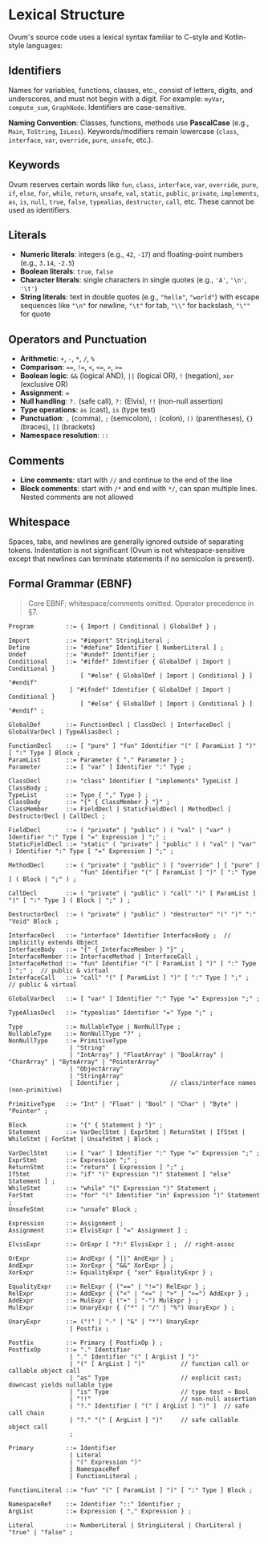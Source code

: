 # Lexical Structure

Ovum's source code uses a lexical syntax familiar to C-style and Kotlin-style languages:

## Identifiers

Names for variables, functions, classes, etc., consist of letters, digits, and underscores, and must not begin with a digit. For example: `myVar`, `compute_sum`, `GraphNode`. Identifiers are case-sensitive.

**Naming Convention**: Classes, functions, methods use **PascalCase** (e.g., `Main`, `ToString`, `IsLess`). Keywords/modifiers remain lowercase (`class`, `interface`, `var`, `override`, `pure`, `unsafe`, etc.).

## Keywords

Ovum reserves certain words like `fun`, `class`, `interface`, `var`, `override`, `pure`, `if`, `else`, `for`, `while`, `return`, `unsafe`, `val`, `static`, `public`, `private`, `implements`, `as`, `is`, `null`, `true`, `false`, `typealias`, `destructor`, `call`, etc. These cannot be used as identifiers.

## Literals

* **Numeric literals**: integers (e.g., `42`, `-17`) and floating-point numbers (e.g., `3.14`, `-2.5`)
* **Boolean literals**: `true`, `false`
* **Character literals**: single characters in single quotes (e.g., `'A'`, `'\n'`, `'\t'`)
* **String literals**: text in double quotes (e.g., `"hello"`, `"world"`) with escape sequences like `"\n"` for newline, `"\t"` for tab, `"\\"` for backslash, `"\""` for quote

## Operators and Punctuation

* **Arithmetic**: `+`, `-`, `*`, `/`, `%`
* **Comparison**: `==`, `!=`, `<`, `<=`, `>`, `>=`
* **Boolean logic**: `&&` (logical AND), `||` (logical OR), `!` (negation), `xor` (exclusive OR)
* **Assignment**: `=`
* **Null handling**: `?.` (safe call), `?:` (Elvis), `!!` (non-null assertion)
* **Type operations**: `as` (cast), `is` (type test)
* **Punctuation**: `,` (comma), `;` (semicolon), `:` (colon), `()` (parentheses), `{}` (braces), `[]` (brackets)
* **Namespace resolution**: `::`

## Comments

* **Line comments**: start with `//` and continue to the end of the line
* **Block comments**: start with `/*` and end with `*/`, can span multiple lines. Nested comments are not allowed

## Whitespace

Spaces, tabs, and newlines are generally ignored outside of separating tokens. Indentation is not significant (Ovum is not whitespace-sensitive except that newlines can terminate statements if no semicolon is present).

## Formal Grammar (EBNF)

> Core EBNF; whitespace/comments omitted. Operator precedence in §7.

```ebnf
Program         ::= { Import | Conditional | GlobalDef } ;

Import          ::= "#import" StringLiteral ;
Define          ::= "#define" Identifier [ NumberLiteral ] ;
Undef           ::= "#undef" Identifier ;
Conditional     ::= "#ifdef" Identifier { GlobalDef | Import | Conditional }
                    [ "#else" { GlobalDef | Import | Conditional } ] "#endif"
                 | "#ifndef" Identifier { GlobalDef | Import | Conditional }
                    [ "#else" { GlobalDef | Import | Conditional } ] "#endif" ;

GlobalDef       ::= FunctionDecl | ClassDecl | InterfaceDecl | GlobalVarDecl | TypeAliasDecl ;

FunctionDecl    ::= [ "pure" ] "fun" Identifier "(" [ ParamList ] ")" [ ":" Type ] Block ;
ParamList       ::= Parameter { "," Parameter } ;
Parameter       ::= [ "var" ] Identifier ":" Type ;

ClassDecl       ::= "class" Identifier [ "implements" TypeList ] ClassBody ;
TypeList        ::= Type { "," Type } ;
ClassBody       ::= "{" { ClassMember } "}" ;
ClassMember     ::= FieldDecl | StaticFieldDecl | MethodDecl | DestructorDecl | CallDecl ;

FieldDecl       ::= ( "private" | "public" ) ( "val" | "var" ) Identifier ":" Type [ "=" Expression ] ";" ;
StaticFieldDecl ::= "static" ( "private" | "public" ) ( "val" | "var" ) Identifier ":" Type [ "=" Expression ] ";" ;

MethodDecl      ::= ( "private" | "public" ) [ "override" ] [ "pure" ]
                    "fun" Identifier "(" [ ParamList ] ")" [ ":" Type ] ( Block | ";" ) ;

CallDecl        ::= ( "private" | "public" ) "call" "(" [ ParamList ] ")" [ ":" Type ] ( Block | ";" ) ;

DestructorDecl  ::= ( "private" | "public" ) "destructor" "(" ")" ":" "Void" Block ;

InterfaceDecl   ::= "interface" Identifier InterfaceBody ;  // implicitly extends Object
InterfaceBody   ::= "{" { InterfaceMember } "}" ;
InterfaceMember ::= InterfaceMethod | InterfaceCall ;
InterfaceMethod ::= "fun" Identifier "(" [ ParamList ] ")" [ ":" Type ] ";" ;  // public & virtual
InterfaceCall   ::= "call" "(" [ ParamList ] ")" [ ":" Type ] ";" ;  // public & virtual

GlobalVarDecl   ::= [ "var" ] Identifier ":" Type "=" Expression ";" ;

TypeAliasDecl   ::= "typealias" Identifier "=" Type ";" ;

Type            ::= NullableType | NonNullType ;
NullableType    ::= NonNullType "?" ;
NonNullType     ::= PrimitiveType
                 | "String"
                 | "IntArray" | "FloatArray" | "BoolArray" | "CharArray" | "ByteArray" | "PointerArray"
                 | "ObjectArray"
                 | "StringArray"
                 | Identifier ;              // class/interface names (non-primitive)

PrimitiveType   ::= "Int" | "Float" | "Bool" | "Char" | "Byte" | "Pointer" ;

Block           ::= "{" { Statement } "}" ;
Statement       ::= VarDeclStmt | ExprStmt | ReturnStmt | IfStmt | WhileStmt | ForStmt | UnsafeStmt | Block ;

VarDeclStmt     ::= [ "var" ] Identifier ":" Type "=" Expression ";" ;
ExprStmt        ::= Expression ";" ;
ReturnStmt      ::= "return" [ Expression ] ";" ;
IfStmt          ::= "if" "(" Expression ")" Statement [ "else" Statement ] ;
WhileStmt       ::= "while" "(" Expression ")" Statement ;
ForStmt         ::= "for" "(" Identifier "in" Expression ")" Statement ;
UnsafeStmt      ::= "unsafe" Block ;

Expression      ::= Assignment ;
Assignment      ::= ElvisExpr [ "=" Assignment ] ;

ElvisExpr       ::= OrExpr [ "?:" ElvisExpr ] ;  // right-assoc

OrExpr          ::= AndExpr { "||" AndExpr } ;
AndExpr         ::= XorExpr { "&&" XorExpr } ;
XorExpr         ::= EqualityExpr { "xor" EqualityExpr } ;

EqualityExpr    ::= RelExpr { ("==" | "!=") RelExpr } ;
RelExpr         ::= AddExpr { ("<" | "<=" | ">" | ">=") AddExpr } ;
AddExpr         ::= MulExpr { ("+" | "-") MulExpr } ;
MulExpr         ::= UnaryExpr { ("*" | "/" | "%") UnaryExpr } ;

UnaryExpr       ::= ("!" | "-" | "&" | "*") UnaryExpr
                 | Postfix ;

Postfix         ::= Primary { PostfixOp } ;
PostfixOp       ::= "." Identifier
                 | "." Identifier "(" [ ArgList ] ")"
                 | "(" [ ArgList ] ")"          // function call or callable object call
                 | "as" Type                    // explicit cast; downcast yields nullable type
                 | "is" Type                    // type test → Bool
                 | "!!"                         // non-null assertion
                 | "?." Identifier [ "(" [ ArgList ] ")" ]  // safe call chain
                 | "?." "(" [ ArgList ] ")"     // safe callable object call
                 ;

Primary         ::= Identifier
                 | Literal
                 | "(" Expression ")"
                 | NamespaceRef
                 | FunctionLiteral ;

FunctionLiteral ::= "fun" "(" [ ParamList ] ")" [ ":" Type ] Block ;

NamespaceRef    ::= Identifier "::" Identifier ;
ArgList         ::= Expression { "," Expression } ;

Literal         ::= NumberLiteral | StringLiteral | CharLiteral | "true" | "false" ;
```
